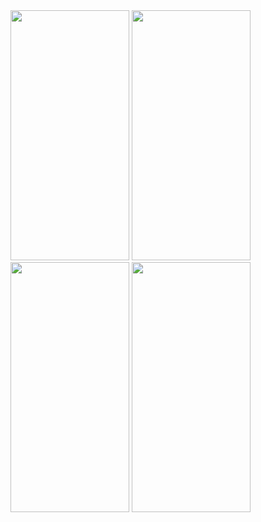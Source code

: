 <img src = "https://user-images.githubusercontent.com/92036498/179492507-0f450a20-e74c-4c5f-9da8-f11b40219877.png" width = "190" height = "400"/>
<img src = "https://user-images.githubusercontent.com/92036498/179492439-c0340160-4326-4d1a-b41d-3c3e0b5f8fea.png" width = "190" height = "400"/>
<img src = "https://user-images.githubusercontent.com/92036498/179779851-e43eb777-159b-417f-9ded-56c880842a44.png" width = "190" height = "400"/>
<img src = "https://user-images.githubusercontent.com/92036498/179813609-c6926eb4-bd78-4d19-8345-29c956e31096.png" width = "190" height = "400"/>

